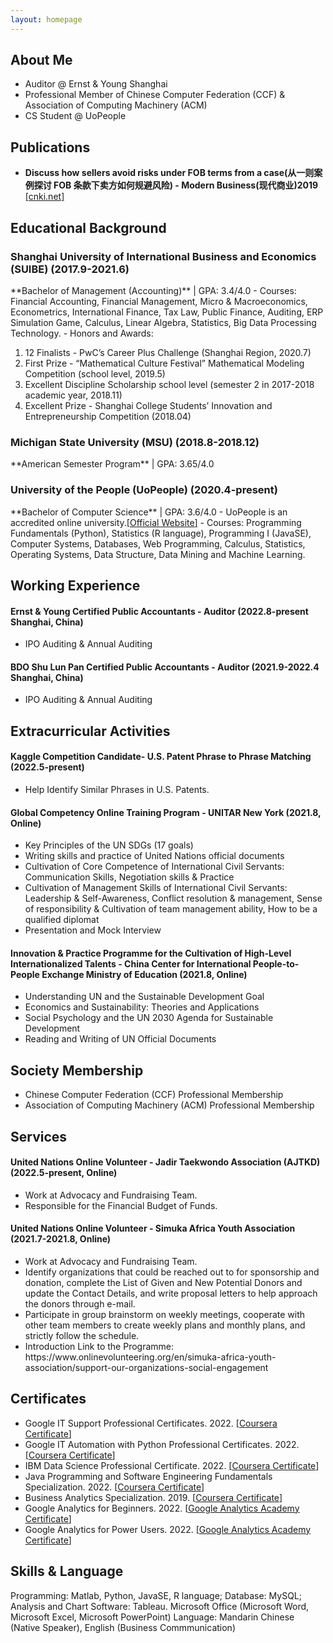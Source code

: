 ```yaml
---
layout: homepage
---
```


## About Me

- Auditor @ Ernst & Young Shanghai
- Professional Member of Chinese Computer Federation (CCF) & Association of Computing Machinery (ACM)
- CS Student @ UoPeople


<!---暂未更新
## Research Interests

- **Computer Vision:** image recognition, image generation, video captioning
- **Machine Learning:** meta-learning, incremental learning, transfer learning
--->


<!---暂未更新
## News

- **[Feb. 2020]** Our paper about incremental learning is accepted to CVPR 2020.
- **[Feb. 2020]** We will host the ACM Multimedia Asia 2020 conference in Singapore!
- **[Sept. 2019]** Our paper about few-shot learning is accepted to NeurIPS 2019.
- **[Mar. 2019]** Our paper about few-shot learning is accepted to CVPR 2019.
--->


## Publications

- **Discuss how sellers avoid risks under FOB terms from a case(从一则案例探讨 FOB 条款下卖方如何规避风险) - Modern Business(现代商业)2019** <a href="https://kns.cnki.net/kcms/detail/detail.aspx?dbcode=CJFD&dbname=CJFDLAST2019&filename=XDBY201926012&uniplatform=NZKPT&v=onV58q2y0mP8YBB5X0k6qRiz6dBxJ9kBeRmzQoN8s3V4Cc1PqKLWPw9oSL3UfNsK" target="_blank">[cnki.net]</a>

<!---模板格式很好看 保留下来了
- **Mnemonics Training: Multi-Class Incremental Learning without Forgetting**
  <br>
  **Yaoyao Liu**, Yuting Su, An-An Liu, Bernt Schiele, Qianru Sun
  <br>
  IEEE Conference on Computer Vision and Pattern Recognition. **CVPR 2020**.
  <br>
  [[PDF](https://arxiv.org/pdf/2002.10211.pdf)] [[Code](https://github.com/yaoyao-liu/mnemonics)] <strong><i style="color:#e74d3c">Oral Presentation</i></strong>
--->

## Educational Background
<h3>Shanghai University of International Business and Economics (SUIBE) (2017.9-2021.6)</h3>
**Bachelor of Management (Accounting)** | GPA: 3.4/4.0
-	Courses: Financial Accounting, Financial Management, Micro & Macroeconomics, Econometrics, International Finance, Tax Law, Public Finance, Auditing, ERP Simulation Game, Calculus, Linear Algebra, Statistics, Big Data Processing Technology.
- Honors and Awards:
  <ol><li>12 Finalists - PwC’s Career Plus Challenge (Shanghai Region, 2020.7)</li>
      <li>First Prize - “Mathematical Culture Festival” Mathematical Modeling Competition (school level, 2019.5)</li>
      <li>Excellent Discipline Scholarship school level (semester 2 in 2017-2018 academic year, 2018.11)</li>
      <li>Excellent Prize - Shanghai College Students’ Innovation and Entrepreneurship Competition (2018.04)</li>
  </ol>


<h3>Michigan State University (MSU) (2018.8-2018.12)</h3>
**American Semester Program** | GPA: 3.65/4.0


<h3>University of the People (UoPeople) (2020.4-present)</h3>
**Bachelor of Computer Science** | GPA: 3.6/4.0
- UoPeople is an accredited online university.<a href="www.uopeople.edu">[<u>Official Website</u>]</a>
- Courses: Programming Fundamentals (Python), Statistics (R language), Programming I (JavaSE), Computer Systems, Databases, Web Programming, Calculus, Statistics, Operating Systems, Data Structure, Data Mining and Machine Learning.


## Working Experience
<h4>Ernst & Young Certified Public Accountants - Auditor (2022.8-present Shanghai, China)</h4>
<ul>
<li>IPO Auditing & Annual Auditing</li>
</ul>


<h4>BDO Shu Lun Pan Certified Public Accountants - Auditor (2021.9-2022.4 Shanghai, China)</h4>
<ul>
<li>IPO Auditing & Annual Auditing</li>
</ul>


## Extracurricular Activities
<h4>Kaggle Competition Candidate- U.S. Patent Phrase to Phrase Matching (2022.5-present)</h4>
<ul>
<li>Help Identify Similar Phrases in U.S. Patents.</li>
</ul>

<h4>Global Competency Online Training Program - UNITAR New York (2021.8, Online)</h4>
<ul>
<li>Key Principles of the UN SDGs (17 goals)</li>
<li>Writing skills and practice of United Nations official documents</li>
<li>Cultivation of Core Competence of International Civil Servants: Communication Skills, Negotiation skills & Practice</li>
<li>Cultivation of Management Skills of International Civil Servants: Leadership & Self-Awareness, Conflict resolution & management, Sense of responsibility & Cultivation of team management ability, How to be a qualified diplomat</li>
<li>Presentation and Mock Interview</li>
</ul>


<h4>Innovation & Practice Programme for the Cultivation of High-Level Internationalized Talents - China Center for International People-to-People Exchange Ministry of Education (2021.8, Online)</h4>
<ul>
<li>Understanding UN and the Sustainable Development Goal</li>
<li>Economics and Sustainability: Theories and Applications</li>
<li>Social Psychology and the UN 2030 Agenda for Sustainable Development</li>
<li>Reading and Writing of UN Official Documents</li>
</ul>

## Society Membership
<ul>
<li>Chinese Computer Federation (CCF) Professional Membership</li>
<li>Association of Computing Machinery (ACM) Professional Membership</li>
</ul>

## Services

<h4>United Nations Online Volunteer - Jadir Taekwondo Association (AJTKD) (2022.5-present, Online)</h4>
<ul>
<li>Work at Advocacy and Fundraising Team.</li>
<li>Responsible for the Financial Budget of Funds.</li>
</ul>


<h4>United Nations Online Volunteer - Simuka Africa Youth Association (2021.7-2021.8, Online)</h4>
<ul>
<li>Work at Advocacy and Fundraising Team.</li>
<li>Identify organizations that could be reached out to for sponsorship and donation, complete the List of Given and New Potential Donors and update the Contact Details, and write proposal letters to help approach the donors through e-mail.</li>
<li>Participate in group brainstorm on weekly meetings, cooperate with other team members to create weekly plans and monthly plans, and strictly follow the schedule.</li>
<li>Introduction Link to the Programme: https://www.onlinevolunteering.org/en/simuka-africa-youth-association/support-our-organizations-social-engagement</li>
</ul> 

## Certificates

- Google IT Support Professional Certificates. 2022. <a href="https://coursera.org/share/a32f2cf3910affeb610430b2926d7c03" target="_blank">[<u>Coursera Certificate</u>]</a>
- Google IT Automation with Python Professional Certificates. 2022. <a href="https://coursera.org/share/f52a1a2ad573686ae82aa5c22d85b6bb" target="_blank">[<u>Coursera Certificate</u>]</a>
- IBM Data Science Professional Certificate. 2022. <a href="https://coursera.org/share/d2a3c666e42c53821372f67029d70d88" target="_blank">[<u>Coursera Certificate</u>]</a>
- Java Programming and Software Engineering Fundamentals Specialization. 2022. <a href="https://coursera.org/share/c3c25a5eb3745779a028b5204d5cd13c" target="_blank">[<u>Coursera Certificate</u>]</a>
- Business Analytics Specialization. 2019. <a href="https://coursera.org/share/153614bbec63b0d5ad74b6a170abead0" target="_blank">[<u>Coursera Certificate</u>]</a>
- Google Analytics for Beginners. 2022. <a href="https://analytics.google.com/analytics/academy/certificate/h5G1QGTATIWsvOly9ex_KQ" target="_blank">[<u>Google Analytics Academy Certificate</u>]</a>
- Google Analytics for Power Users. 2022. <a href="https://analytics.google.com/analytics/academy/certificate/KCcy03yxTdOVTtVUDxXYQQ" target="_blank">[<u>Google Analytics Academy Certificate</u>]</a>


## Skills & Language
Programming: Matlab, Python, JavaSE, R language; Database: MySQL; Analysis and Chart Software: Tableau.
Microsoft Office (Microsoft Word, Microsoft Excel, Microsoft PowerPoint)
Language: Mandarin Chinese (Native Speaker), English (Business Commmunication)


